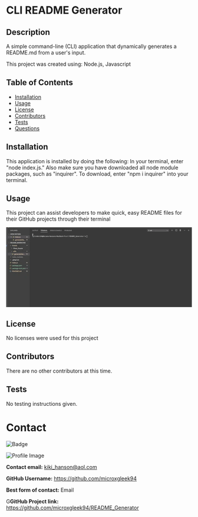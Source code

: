   
  # CLI README Generator
  
## Description
 A simple command-line (CLI) application that dynamically generates a README.md from a user's input.
 
 
This project was created using:  Node.js, Javascript
  
  ## Table of Contents
  - [Installation](#installation)
  - [Usage](#usage)
  - [License](#license)
  - [Contributors](#contributors)
  - [Tests](#tests)
  - [Questions](#Questions)

  ## Installation
  This application is installed by doing the following: In your terminal, enter "node index.js." Also make sure you have downloaded all node module packages, such as "inquirer". To download, enter "npm i inquirer" into your terminal.

  ## Usage
  This project can assist developers to make quick, easy README files for their GitHub projects through their terminal

  
![CLI README App Demo](Assets/utils/CLI-App_Demo.gif)

  ## License
  No licenses were used for this project

  ## Contributors
  There are no other contributors at this time.

  ## Tests
  No testing instructions given.

  # Contact
  
![Badge](https://img.shields.io/badge/Github-microxgleek94-green) 
  
![Profile Image](https://github.com/microxgleek94.png?size=200)
  
**Contact email:** kiki_hanson@aol.com
  
**GitHub Username:**  https://github.com/microxgleek94
  
**Best form of contact:** Email
  
G**GitHub Project link:** https://github.com/microxgleek94/README_Generator
  

  